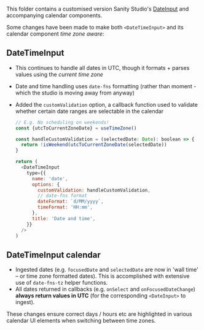 This folder contains a customised version Sanity Studio's [DateInput](https://github.com/sanity-io/sanity/tree/next/packages/%40sanity/form-builder/src/inputs/DateInputs) and accompanying calendar components.

Some changes have been made to make both `<DateTimeInput>` and its calendar component _time zone aware_:

## DateTimeInput

- This continues to handle all dates in UTC, though it formats + parses values using the _current time zone_
- Date and time handling uses `date-fns` formatting (rather than moment - which the studio is moving away from anyway)
- Added the `customValidation` option, a callback function used to validate whether certain date ranges are selectable in the calendar

  ```js
  // E.g. No scheduling on weekends!
  const {utcToCurrentZoneDate} = useTimeZone()

  const handleCustomValidation = (selectedDate: Date): boolean => {
    return !isWeekend(utcToCurrentZoneDate(selectedDate))
  }

  return (
    <DateTimeInput
      type={{
        name: 'date',
        options: {
          customValidation: handleCustomValidation,
          // date-fns format
          dateFormat: `d/MM/yyyy`,
          timeFormat: 'HH:mm',
        },
        title: 'Date and time',
      }}
    />
  )
  ```

## DateTimeInput calendar

- Ingested dates (e.g. `focusedDate` and `selectedDate` are now in 'wall time' – or time zone formatted dates). This is accomplished with extensive use of `date-fns-tz` helper functions.
- All dates returned in callbacks (e.g. `onSelect` and `onFocusedDateChange`) **always return values in UTC** (for the corresponding `<DateInput>` to ingest).

These changes ensure correct days / hours etc are highlighted in various calendar UI elements when switching between time zones.
